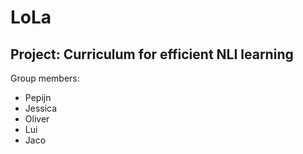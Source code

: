 # LoLa

## Project: Curriculum for efficient NLI learning
Group members:
  - Pepijn
  - Jessica
  - Oliver
  - Lui 
  - Jaco
